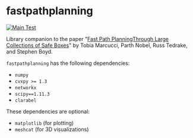 # fastpathplanning

[![Main Test](https://github.com/cvxgrp/fastpathplanning/actions/workflows/test.yml/badge.svg?branch=main)](https://github.com/cvxgrp/fastpathplanning/actions/workflows/test.yml)

Library companion to the paper "[Fast Path PlanningThrough Large Collections of
Safe Boxes](https://web.stanford.edu/~boyd/papers/pdf/fpp.pdf)" by Tobia Marcucci, Parth Nobel, Russ Tedrake, and Stephen Boyd.

`fastpathplanning` has the following dependencies:
- `numpy`
- `cvxpy >= 1.3`
- `networkx`
- `scipy==1.11.3`
- `clarabel`

These dependencies are optional:
- `matplotlib` (for plotting)
- `meshcat` (for 3D visualizations)
